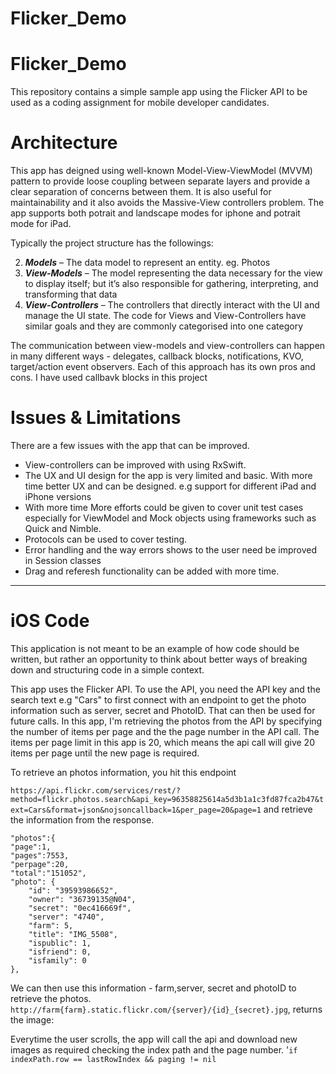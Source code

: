# Flicker_Demo
Flicker_Demo
========

This repository contains a simple sample app using the Flicker API to be used as a coding assignment for mobile developer candidates.


# Architecture

This app has deigned using well-known Model-View-ViewModel (MVVM) pattern to provide loose coupling between separate layers and provide a clear separation of concerns between them. It is also useful for maintainability and it also avoids the Massive-View controllers problem.
The app supports both potrait and landscape modes for iphone and potrait mode for iPad.

Typically the project structure has the followings:  

2.    ***Models*** – The data model to represent an entity. eg. Photos  
3.    ***View-Models*** – The model representing the data necessary for the view to display itself; but it’s also responsible for gathering, interpreting, and transforming that data
4.    ***View-Controllers*** – The controllers that directly interact with the UI and manage the UI state. The code for Views and View-Controllers have similar goals and they are commonly categorised into one category  

The communication between view-models and view-controllers can happen in many different ways - delegates, callback blocks, notifications, KVO, target/action event observers. Each of this approach has its own pros and cons. I have used callbavk blocks in this project

# Issues & Limitations
There are a few issues with the app that can be improved.
* View-controllers can be improved with using RxSwift.
* The UX and UI design for the app is very limited and basic. With more time better UX and can be designed. e.g support for different iPad and iPhone versions
* With more time More efforts could be given to cover unit test cases especially for ViewModel and Mock objects using frameworks such as Quick and Nimble.
* Protocols can be used to cover testing.
* Error handling and the way errors shows to the user need be improved in  Session classes
* Drag and referesh functionality can be added with more time.

---
# iOS Code

This application is not meant to be an example of how code should be written, but rather an opportunity to think about better ways of breaking down and structuring code in a simple context.


This app uses the Flicker API. To use the API, you need the API key and the search text e.g "Cars" to first connect with an endpoint to get the photo information such as server, secret and PhotoID. That  can then be used for future calls.
In this app, I'm retrieving the photos from the API by specifying the number of items per page and the the page number in the API call. The items per page limit in this app is 20, which means the api call will give 20 items per page until the new page is required.

To retrieve an photos information, you hit this endpoint

`https://api.flickr.com/services/rest/?method=flickr.photos.search&api_key=96358825614a5d3b1a1c3fd87fca2b47&text=Cars&format=json&nojsoncallback=1&per_page=20&page=1` and retrieve the information from the response. 

```
"photos":{
"page":1,
"pages":7553,
"perpage":20,
"total":"151052",
"photo": {
    "id": "39593986652",
    "owner": "36739135@N04",
    "secret": "0ec416669f",
    "server": "4740",
    "farm": 5,
    "title": "IMG_5508",
    "ispublic": 1,
    "isfriend": 0,
    "isfamily": 0
},
```

We can then use this information - farm,server, secret and photoID to retrieve the photos.  `http://farm{farm}.static.flickr.com/{server}/{id}_{secret}.jpg`, returns the image:

Everytime the user scrolls, the app will call the api and download new images as required  checking the index path and the page number. 
'```if indexPath.row == lastRowIndex && paging != nil ```

